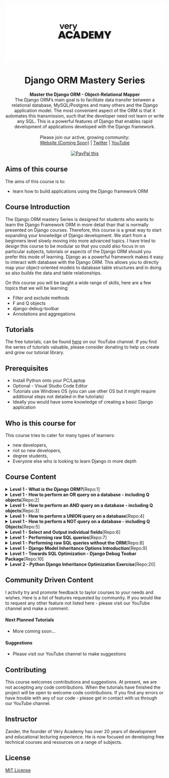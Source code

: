 ![veryacademy](/logo.svg)

<div align="center">
  <h1>Django ORM Mastery Series</h1>
</div>

<div align="center">
  <strong>Master the Django ORM - Object-Relational Mapper</strong>
</div>

<div align="center">
The Django ORM’s main goal is to facilitate data transfer between a relational database, MySQL/Postgres and many others and the Django application model. The most convenient aspect of the ORM is that it automates this transmission, such that the developer need not learn or write any SQL. This is a powerful features of Django that enables rapid development of applications developed with the Django framework.
</div>

<br>

<div align="center">
  Please join our active, growing community: <br>
  <a href="#">Website (Coming Soon)</a>
  <span> | </span>
  <a href="https://twitter.com/VeryAcademy">Twitter</a>
  <span> | </span>
  <a href="https://www.youtube.com/veryacademy">YouTube</a>
</div>

<br>

<div align="center">
<a href="https://www.paypal.com/donate?hosted_button_id=W55GVT4UPXPYE" 
target="_blank">
<img src="https://www.paypalobjects.com/en_GB/i/btn/btn_donate_SM.gif" alt="PayPal this" 
title="PayPal – The safer, easier way to pay online!" border="0" />
</a>
</div>

## Aims of this course
The aims of this course is to:
* learn how to build applications using the Django framework ORM 

## Course Introduction
The Django ORM mastery Series is designed for students who wants to learn the Django Framework ORM in more detail than that is normally presented on Django courses. Therefore, this course is a great way to start expanding your knowledge of Django development. We start from a beginners level slowly moving into more advanced topics. I have tried to design this course to be modular so that you could also focus in on particular subjects, tutorials or aspects of the Django ORM should you prefer this mode of learning. Django as a powerful framework makes it easy to interact with database with the Django ORM. This allows you to directly map your object-oriented models to database table structures and in doing so also builds the data and table relationships.

On this course you will be taught a wide range of skills, here are a few topics that we will be learning:

* Filter and exclude methods 
* F and Q objects
* django-debug-toolbar
* Annotations and aggregations

## Tutorials
The free tutorials, can be found [here](https://www.youtube.com/playlist?list=PLOLrQ9Pn6cazjoDEnwzcdWWf4SNS0QZml) on our YouTube channel. If you find the series of tutorials valuable, please consider donating to help us create and grow our tutorial library.

## Prerequisites
* Install Python onto your PC/Laptop
* Optional - Visual Studio Code Editor
* Tutorials use Windows OS (you can use other OS but it might require additional steps not detailed in the tutorials)
* Ideally you would have some knowledge of creating a basic Django application

## Who is this course for
This course tries to cater for many types of learners:

* new developers,
* not so new developers, 
* degree students,
* Everyone else who is looking to learn Django in more depth

## Course Content

<details>
<summary><b>Level 1 - What is the Django ORM?</b>[Repo:1]
</summary>
<br>
A quick overview and demystification of the basics concepts of the Django ORM. The Django ORM is a core feature which we will be exploring in this tutorial series. You will get to know more about making queries and how that translates to SQL.
<br><br>
Link to Tutorial https://youtu.be/iQF6pln3Gog
</details>

<details>
<summary><b>Level 1 - How to perform an OR query on a database - including Q objects</b>[Repo:2]
</summary>
<br>
The Django ORM series covers a range of common functions that you will perform on a database with Django. In this tutorial we take a look at creating OR queries both in native Django statements and using Q objects. In addition we take a look at the SQL that powers the queries and look to see how we can see the performance of our queries.
<br><br>
Link to Tutorial https://youtu.be/XbOUjyC--Ao
</details>

<details>
<summary><b>Level 1 - How to perform an AND query on a database - including Q objects</b>[Repo:3]
</summary>
<br>
The Django ORM series covers a range of common functions that you will perform on a database with Django. In this tutorial we take a look at creating AND queries both in native Django statements and using Q objects. In addition we take a look at the SQL that powers the queries and look to see how we can see the performance of our queries.
<br><br>
Link to Tutorial https://youtu.be/yuRisebNnvU
</details>

<details>
<summary><b>Level 1 - How to perform a UNION query on a database</b>[Repo:4]
</summary>
<br>
The Django ORM series covers a range of common functions that you will perform on a database with Django. In this tutorial we take a look at creating UNION queries on multiple select statements. In addition we take a look at the SQL that powers the queries and look to see how we can see the performance of our queries.
<br><br>
Link to Tutorial https://youtu.be/_kvvHXS-OZs
</details>

<details>
<summary><b>Level 1 - How to perform a NOT query on a database - including Q Objects</b>[Repo:5]
</summary>
<br>
The Django ORM series covers a range of common functions that you will perform on a database with Django. In this tutorial we take a look at creating NOT queries or Django exclude as it is known on multiple select statements. We look at a basic example of exclude as well as using Q objects to build a NOT query. In addition we take a look at the SQL that powers the queries and look to see how we can see the performance of our queries.
<br><br>
Link to Tutorial https://youtu.be/o2ZgwV8R2Rk
</details>

<details>
<summary><b>Level 1 - Select and Output individual fields</b>[Repo:6]
</summary>
<br>
The Django ORM series covers a range of common functions that you will perform on a database with Django. In this tutorial we take a look at how to select individual fields from a database and output the data onto a template.
<br><br>
Link to Tutorial https://youtu.be/fdkgcZHA0Ew
</details>

<details>
<summary><b>Level 1 - Performing raw SQL queries</b>[Repo:7]
</summary>
<br>
The Django ORM series covers a range of common functions that you will perform on a database with Django. In this tutorial we introduce the idea of running your own SQL queries, thus bypassing some of the Django ORM features. This is an introductory guide to help you get start with the general concepts and structure of building raw SQL queries.
<br><br>
Link to Tutorial https://youtu.be/iWDvsMOngxk
</details>

<details>
<summary><b>Level 1 - Performing raw SQL queries without the ORM</b>[Repo:8]
</summary>
<br>
The Django ORM series covers a range of common functions that you will perform on a database with Django. In this tutorial we introduce the idea of running your own SQL queries, thus bypassing the Django ORM features. This is an introductory guide to help you get start with the general concepts and structure of building SQL queries outside of the Django ORM.
<br><br>
Link to Tutorial https://youtu.be/_TtBxvYwoHY
</details>

<details>
<summary><b>Level 1 - Django Model Inheritance Options Introduction</b>[Repo:9]
</summary>
<br>
The Django ORM series covers a range of common functions that you will perform on a database with Django. In this tutorial we introduce the idea of model inheritance using 3 options that Django provides, Abstract models, Multi-table model inheritance and Proxy models. I give you an overview of each and provide a small example of how to use each type of inheritance option.
<br><br>
Link to Tutorial https://youtu.be/4Xag2FzmN60
</details>

<details>
<summary><b>Level 1 - Towards SQL Optimization - Django Debug Toobar Package</b>[Repo:10]
</summary>
<br>
Thinking more serious about Python Django means understanding a little more about the performance of our django application. As you might imagine there are many tools and methods to measure performance. Moving into that direction the django-debug-toolbar give us provide some useful information to help us start thinking about database/SQL optimizations. 

This level of abstraction the ORM provides (although it does a great job) it can cloud our understanding the performance of our application. And as better performance can convert to lower running costs – its an important aspect of our development we need to know more about.  

Starting your journey to database optimization, we need to understand what is happening behind the scenes or more importantly monitor SQL performance. If you have seen the other tutorials in this series we already know that we can collect information about SQL queries that be being executed. In this tutorial, although there are many various ways to log SQL queries, here we take a look at the package django-debug-toolbar – which as you will see provides more than just SQL information. Overall, it provides us some great insights into our application.
<br><br>
Link to Tutorial https://youtu.be/riBTlU6iMc4
</details>

<details>
<summary><b>Level 2 - Python Django Inheritance Optimization Exercise</b>[Repo:20]
</summary>
<br>
In this Python Django tutorial we work through a set of examples to develop a better understanding of Django model inheritance. We try and answer the question of how to design a product table where we may need to have many types of product thus needing to create multiple tables.
<br><br>
Link to Tutorial https://youtu.be/Y4ahqzSs7nI
</details>

## Community Driven Content
I activity try and promote feedback to taylor courses to your needs and wishes. Here is a list of features requested by community. If you would like to request any other feature not listed here - please visit our YouTube channel and make a comment.

#### Next Planned Tutorials
+ More coming soon...

#### Suggestions

+ Please visit our YouTube channel to make suggestions

## Contributing
This course welcomes contributions and suggestions. At present, we are not accepting any code contributions. When the tutorials have finished the project will be open to welcome code contributions. If you find any errors or have trouble with any of our code - please get in contact with us through our YouTube channel.

## Instructor
Zander, the founder of Very Academy has over 20 years of development and educational lecturing experience. He is now focused on developing free technical courses and resources on a range of subjects.

## License
[MIT License](LICENSE)
